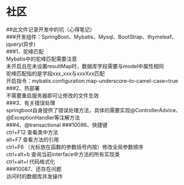 # 社区

##此文件记录开发中的坑（心得笔记） <br>
###开发组件：SpringBoot、Mybatis、Mysql、BootStrap、thymeleaf、jquery(异步) <br>
###1、驼峰匹配 <br>
Mybatis中的驼峰匹配需要注意 <br>
未开启且在未设置resultMap时，数据库字段需要与model中属性相同 <br>
驼峰匹配指的是字段xxx_xxx与xxxXxx匹配 <br>
开启指令：mybatis.configuration.map-underscore-to-camel-case=true
###2、热部署 <br>
不需要重启服务器即可让修改的文件生效 <br>
###3、有关错误处理 <br>
springboot自身提供了错误处理方法，具体的需要实现@ControllerAdvice、@ExceptionHandler等注解方法<br>
###4、@transactional
###10086、快捷键 <br>
ctrl+F12 查看类中方法 <br>
alt+F7 查看方法的引用 <br>
ctrl+F6 （光标放在函数的参数括号内按）修改全局参数顺序 <br>
ctrl+alt+b 查询当前interface中方法的所有实现类 <br>
ctrl+alt+l 代码格式化 <br>
###10087、还存在问题 <br>
访问时的数据库并发操作<br>